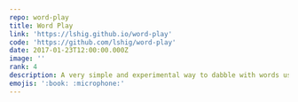 ```yaml
---
repo: word-play
title: Word Play
link: 'https://lshig.github.io/word-play'
code: 'https://github.com/lshig/word-play'
date: 2017-01-23T12:00:00.000Z
image: ''
rank: 4
description: A very simple and experimental way to dabble with words used in the United States.
emojis: ':book: :microphone:'
---
```

